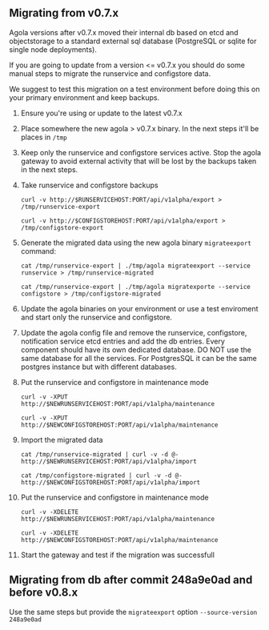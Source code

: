 ## Migrating from v0.7.x

Agola versions after v0.7.x moved their internal db based on etcd and objectstorage to a standard external sql database (PostgreSQL or sqlite for single node deployments).

If you are going to update from a version <= v0.7.x you should do some manual steps to migrate the runservice and configstore data.

We suggest to test this migration on a test environment before doing this on your primary environment and keep backups.

1. Ensure you're using or update to the latest v0.7.x
1. Place somewhere the new agola > v0.7.x binary. In the next steps it'll be places in `/tmp`
1. Keep only the runservice and configstore services active. Stop the agola gateway to avoid external activity that will be lost by the backups taken in the next steps.
1. Take runservice and configstore backups

   `curl -v http://$RUNSERVICEHOST:PORT/api/v1alpha/export > /tmp/runservice-export`

   `curl -v http://$CONFIGSTOREHOST:PORT/api/v1alpha/export > /tmp/configstore-export`

1. Generate the migrated data using the new agola binary `migrateexport` command:

   `cat /tmp/runservice-export | ./tmp/agola migrateexport --service runservice > /tmp/runservice-migrated`

   `cat /tmp/runservice-export | ./tmp/agola migratexporte --service configstore > /tmp/configstore-migrated`

1. Update the agola binaries on your environment or use a test enviroment and start only the runservice and configstore.
1. Update the agola config file and remove the runservice, configstore, notification service etcd entries and add the db entries. Every component should have its own dedicated database. DO NOT use the same database for all the services. For PostgresSQL it can be the same postgres instance but with different databases.
1. Put the runservice and configstore in maintenance mode

   `curl -v -XPUT http://$NEWRUNSERVICEHOST:PORT/api/v1alpha/maintenance`

   `curl -v -XPUT http://$NEWCONFIGSTOREHOST:PORT/api/v1alpha/maintenance`

1. Import the migrated data

   `cat /tmp/runservice-migrated | curl -v -d @- http://$NEWRUNSERVICEHOST:PORT/api/v1alpha/import`

   `cat /tmp/configstore-migrated | curl -v -d @- http://$NEWCONFIGSTOREHOST:PORT/api/v1alpha/import`

1. Put the runservice and configstore in maintenance mode

   `curl -v -XDELETE http://$NEWRUNSERVICEHOST:PORT/api/v1alpha/maintenance`

   `curl -v -XDELETE http://$NEWCONFIGSTOREHOST:PORT/api/v1alpha/maintenance`

1. Start the gateway and test if the migration was successfull

## Migrating from db after commit 248a9e0ad and before v0.8.x

Use the same steps but provide the `migrateexport` option `--source-version 248a9e0ad`
